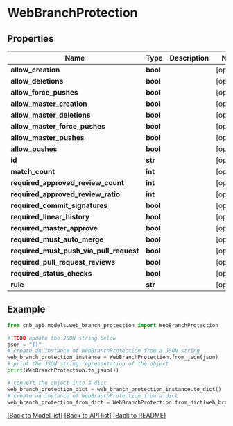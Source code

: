 # WebBranchProtection


## Properties

Name | Type | Description | Notes
------------ | ------------- | ------------- | -------------
**allow_creation** | **bool** |  | [optional] 
**allow_deletions** | **bool** |  | [optional] 
**allow_force_pushes** | **bool** |  | [optional] 
**allow_master_creation** | **bool** |  | [optional] 
**allow_master_deletions** | **bool** |  | [optional] 
**allow_master_force_pushes** | **bool** |  | [optional] 
**allow_master_pushes** | **bool** |  | [optional] 
**allow_pushes** | **bool** |  | [optional] 
**id** | **str** |  | [optional] 
**match_count** | **int** |  | [optional] 
**required_approved_review_count** | **int** |  | [optional] 
**required_approved_review_ratio** | **int** |  | [optional] 
**required_commit_signatures** | **bool** |  | [optional] 
**required_linear_history** | **bool** |  | [optional] 
**required_master_approve** | **bool** |  | [optional] 
**required_must_auto_merge** | **bool** |  | [optional] 
**required_must_push_via_pull_request** | **bool** |  | [optional] 
**required_pull_request_reviews** | **bool** |  | [optional] 
**required_status_checks** | **bool** |  | [optional] 
**rule** | **str** |  | [optional] 

## Example

```python
from cnb_api.models.web_branch_protection import WebBranchProtection

# TODO update the JSON string below
json = "{}"
# create an instance of WebBranchProtection from a JSON string
web_branch_protection_instance = WebBranchProtection.from_json(json)
# print the JSON string representation of the object
print(WebBranchProtection.to_json())

# convert the object into a dict
web_branch_protection_dict = web_branch_protection_instance.to_dict()
# create an instance of WebBranchProtection from a dict
web_branch_protection_from_dict = WebBranchProtection.from_dict(web_branch_protection_dict)
```
[[Back to Model list]](../README.md#documentation-for-models) [[Back to API list]](../README.md#documentation-for-api-endpoints) [[Back to README]](../README.md)


